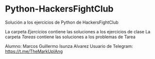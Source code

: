 # Python-HackersFightClub

Solución a los ejercicios de Python de HackersFightClub 

La carpeta *Ejercicios* contiene las soluciones a los ejercicios de clase 
La carpeta *Tareas* contiene las soluciones a los problemas de Tarea

Alumno: Marcos Guillermo Isunza Alvarez 
Usuario de Telegram: https://t.me/TheMarkUplAng
